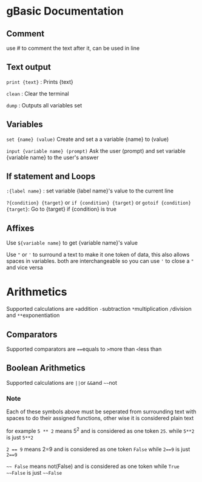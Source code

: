 # gBasic Documentation

## Comment
use # to comment the text after it, can be used in line

## Text output
`print {text}` : Prints {text}

`clean` : Clear the terminal

`dump` : Outputs all variables set

## Variables
`set {name} (value)` Create and set a a variable {name} to (value)

`input {variable name} (prompt)` Ask the user (prompt) and set variable {variable name} to the user's answer

## If statement and Loops
`:{label name}` : set variable {label name}'s value to the current line

`?{condition} {target}` or `if {condition} {target}` or `gotoif {condition} {target}`: Go to {target} if {condition} is true

## Affixes
Use `${variable name}` to get {variable name}'s value

Use `"` or `'` to surround a text to make it one token of data, this also allows spaces in variables. both are interchangeable so you can use `'` to close a `"` and vice versa

# Arithmetics
Supported calculations are
`+`addition `-`subtraction `*`multiplication `/`division and `**`exponentiation

## Comparators
Supported comparators are
`==`equals to `>`more than `<`less than

## Boolean Arithmetics
Supported calculations are
`||`or `&&`and `~~`not

### Note
Each of these symbols above must be seperated from surrounding text with spaces to do their assigned functions, other wise it is considered plain text

for example
`5 ** 2` means 5<sup>2</sup> and is considered as one token `25`. while `5**2` is just `5**2`

`2 == 9` means 2=9 and is considered as one token `False` while `2==9` is just `2==9`

`~~ False` means not(False) and is considered as one token while `True` `~~False` is just `~~False`
